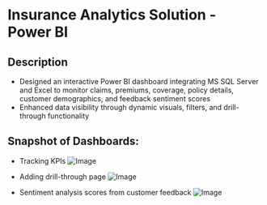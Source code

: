 
# Insurance Analytics Solution - Power BI

## Description

- Designed an interactive Power BI dashboard integrating MS SQL Server and Excel to monitor claims, premiums, coverage, policy details, customer demographics, and feedback sentiment scores
- Enhanced data visibility through dynamic visuals, filters, and drill-through functionality


## Snapshot of Dashboards:

- Tracking KPIs
![Image](https://github.com/user-attachments/assets/04eec060-73a8-4711-9a39-18d2e93b6e09)

- Adding drill-through page
![Image](https://github.com/user-attachments/assets/06cea876-e53b-4fd3-92cf-866e3f1bd106)

- Sentiment analysis scores from customer feedback
![Image](https://github.com/user-attachments/assets/0cc67429-9a86-496f-b886-4207e67f4171)

        






